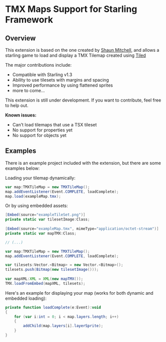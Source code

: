 TMX Maps Support for Starling Framework
=======================================

Overview
--------

This extension is based on the one created by [Shaun Mitchell](http://wiki.starling-framework.org/extensions/tmx_loader), and allows a starling game to load and display a TMX Tilemap created using [Tiled](http://mapeditor.org)

The major contributions include:
  * Compatible with Starling v1.3
  * Ability to use tilesets with margins and spacing
  * Improved performance by using flattened sprites
  * more to come...

This extension is still under development. If you want to contribute, feel free to help out.

**Known issues:**
  * Can't load tilemaps that use a TSX tileset
  * No support for properties yet
  * No support for objects yet


Examples
--------
There is an example project included with the extension, but there are some examples below:

Loading your tilemap dynamically:

```actionscript
var map:TMXTileMap = new TMXTileMap();
map.addEventListener(Event.COMPLETE, loadComplete);
map.load(exampleMap.tmx);
```

Or by using embedded assets:
```actionscript
[Embed(source="exampleTileSet.png")]
private static var tilesetImage:Class;
 
[Embed(source="exampleMap.tmx", mimeType="application/octet-stream")]
private static var mapTMX:Class;

// (...)

var map:TMXTileMap = new TMXTileMap();
map.addEventListener(Event.COMPLETE, loadComplete);

var tilesets:Vector.<Bitmap> = new Vector.<Bitmap>();
tilesets.push(Bitmap(new tilesetImage()));
 
var mapXML:XML = XML(new mapTMX());
TMX.loadFromEmbed(mapXML, tilesets);
```

Here's an example for displaying your map (works for both dynamic and embedded loading):
```actionscript
private function loadComplete(e:Event):void 
{
    for (var i:int = 0; i < map.layers.length; i++) 
    {
        addChild(map.layers[i].layerSprite);
    }
}
```
